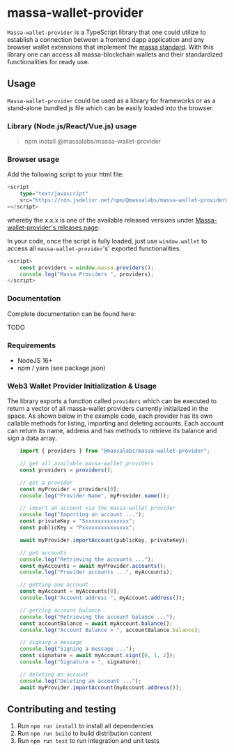 # massa-wallet-provider

`Massa-wallet-provider` is a TypeScript library that one could utilize to establish a connection between a frontend dapp application and any browser wallet extensions that implement the [massa standard](https://github.com/massalabs/massa-standards/blob/main/wallet/dapps-communication.md). With this library one can access all massa-blockchain wallets and their standardized functionalities for ready use.

## Usage

`Massa-wallet-provider` could be used as a library for frameworks or as a stand-alone bundled js file which can be easily loaded into the browser.

### Library (Node.js/React/Vue.js) usage

> npm install @massalabs/massa-wallet-provider

### Browser usage

Add the following script to your html file:

```ts
<script
    type="text/javascript"
    src="https://cdn.jsdelivr.net/npm/@massalabs/massa-wallet-provider@x.x.x/bundle.js"
></script>
```

whereby the x.x.x is one of the available released versions under
[Massa-wallet-provider's releases page](https://github.com/massalabs/massa-wallet-provider/releases):

In your code, once the script is fully loaded, just use `window.wallet` to access all `massa-wallet-provider`'s' exported functionalities.

```ts
<script>
    const providers = window.massa.providers();
    console.log("Massa Providers ", providers);
</script>
```

### Documentation

Complete documentation can be found here:

TODO

### Requirements

-   NodeJS 16+
-   npm / yarn (see package.json)


### Web3 Wallet Provider Initialization & Usage

The library exports a function called `providers` which can be executed to return a vector of all massa-wallet providers currently initialized in the space. As shown below in the example code, each provider has its own callable methods for listing, importing and deleting accounts. Each account can return its name, address and has methods to retrieve its balance and sign a data array. 

```ts
    import { providers } from "@massalabs/massa-wallet-provider";

    // get all available massa-wallet providers
    const providers = providers();

    // get a provider
    const myProvider = providers[0];
    console.log("Provider Name", myProvider.name());

    // import an account via the massa-wallet provider
    console.log("Importing an account ...");
    const privateKey = "Sxxxxxxxxxxxxxx";
    const publicKey = "Pxxxxxxxxxxxxxxx";

    await myProvider.importAccount(publicKey, privateKey);

    // get accounts
    console.log("Retrieving the accounts ...");
    const myAccounts = await myProvider.accounts();
    console.log("Provider accounts ...", myAccounts);

    // getting one account
    const myAccount = myAccounts[0];
    console.log("Account address ", myAccount.address());

    // getting account balance
    console.log("Retrieving the account balance ...");
    const accountBalance = await myAccount.balance();
    console.log("Account Balance = ", accountBalance.balance);

    // signing a message
    console.log("Signing a message ...");
    const signature = await myAccount.sign([0, 1, 2]);
    console.log("Signature = ", signature);

    // deleting an account
    console.log("Deleting an account ...");
    await myProvider.importAccount(myAccount.address());
```

## Contributing and testing

1. Run `npm run install` to install all dependencies
2. Run `npm run build` to build distribution content
3. Run `npm run test` to run integration and unit tests